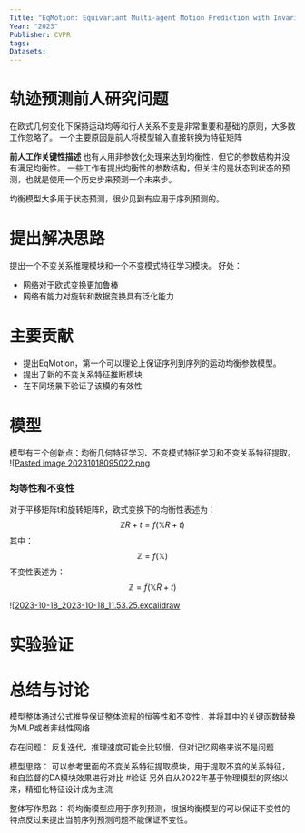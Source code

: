 ```yaml
---
Title: "EqMotion: Equivariant Multi-agent Motion Prediction with Invariant Interaction Reasoning"
Year: "2023"
Publisher: CVPR
tags: 
Datasets:
---
```


# 轨迹预测前人研究问题

在欧式几何变化下保持运动均等和行人关系不变是非常重要和基础的原则，大多数工作忽略了。
一个主要原因是前人将模型输入直接转换为特征矩阵

**前人工作关键性描述**
也有人用非参数化处理来达到均衡性，但它的参数结构并没有满足均衡性。
一些工作有提出均衡性的参数结构，但关注的是状态到状态的预测，也就是使用一个历史步来预测一个未来步。

均衡模型大多用于状态预测，很少见到有应用于序列预测的。
# 提出解决思路
提出一个不变关系推理模块和一个不变模式特征学习模块。
好处：
+ 网络对于欧式变换更加鲁棒
+ 网络有能力对旋转和数据变换具有泛化能力

# 主要贡献
+ 提出EqMotion，第一个可以理论上保证序列到序列的运动均衡参数模型。
+ 提出了新的不变关系特征推断模块
+ 在不同场景下验证了该模的有效性

# 模型
模型有三个创新点：均衡几何特征学习、不变模式特征学习和不变关系特征提取。
![[Pasted image 20231018095022.png](../img/Pasted%20image%2020231018095022.png)
### 均等性和不变性
对于平移矩阵t和旋转矩阵R，欧式变换下的均衡性表述为：
$$
	\mathbb{Z}R+t = f(\mathbb{X}R+t)
$$
其中：
$$
\mathbb{Z} = f(\mathbb{X})
$$
不变性表述为：
$$
\mathbb{Z} = f(\mathbb{X}R+t)
$$

![[2023-10-18\_2023-10-18\_11.53.25.excalidraw](../Excalidraw/2023-10-18_2023-10-18_11.53.25.excalidraw.md)
# 实验验证

# 总结与讨论
模型整体通过公式推导保证整体流程的恒等性和不变性，并将其中的关键函数替换为MLP或者非线性网络

存在问题：
反复迭代，推理速度可能会比较慢，但对记忆网络来说不是问题

模型思路：
可以参考里面的不变关系特征提取模块，用于提取不变的关系特征，和自监督的DA模块效果进行对比
#验证
另外自从2022年基于物理模型的网络以来，精细化特征设计成为主流

整体写作思路：
将均衡模型应用于序列预测，根据均衡模型的可以保证不变性的特点反过来提出当前序列预测问题不能保证不变性。
